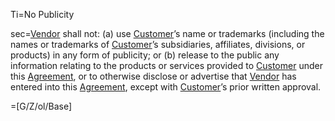 Ti=No Publicity

sec=<a href='#Def.Vendor.sec' class='definedterm'>Vendor</a> shall not: (a) use <a href='#Def.Customer.sec' class='definedterm'>Customer</a>’s name or trademarks (including the names or trademarks of <a href='#Def.Customer.sec' class='definedterm'>Customer</a>’s subsidiaries, affiliates, divisions, or products) in any form of publicity; or (b) release to the public any information relating to the products or services provided to <a href='#Def.Customer.sec' class='definedterm'>Customer</a> under this <a href='#Def.Agreement.sec' class='definedterm'>Agreement</a>, or to otherwise disclose or advertise that <a href='#Def.Vendor.sec' class='definedterm'>Vendor</a> has entered into this <a href='#Def.Agreement.sec' class='definedterm'>Agreement</a>, except with <a href='#Def.Customer.sec' class='definedterm'>Customer</a>’s prior written approval.

=[G/Z/ol/Base]

